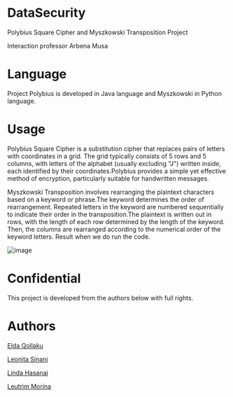 # DataSecurity
Polybius Square Cipher and Myszkowski Transposition Project

Interaction professor Arbena Musa

# Language
Project Polybius is developed in Java language and Myszkowski in Python language.

# Usage
Polybius Square Cipher is a substitution cipher that replaces pairs of letters with coordinates in a grid. The grid typically consists of 5 rows and 5 columns, with letters of the alphabet (usually excluding "J") written inside, each identified by their coordinates.Polybius provides a simple yet effective method of encryption, particularly suitable for handwritten messages.

Myszkowski Transposition involves rearranging the plaintext characters based on a keyword or phrase.The keyword determines the order of rearrangement. Repeated letters in the keyword are numbered sequentially to indicate their order in the transposition.The plaintext is written out in rows, with the length of each row determined by the length of the keyword. Then, the columns are rearranged according to the numerical order of the keyword letters.
Result when we do run the code.

![image](https://github.com/leonitaas/DataSecurity/assets/116465243/ecfde48e-bb13-4a47-a1d2-8c876e731502)



# Confidential
This project is developed from the authors below with full rights.

# Authors

[Elda Qollaku](https://github.com/eldaaqollaku)


[Leonita Sinani](https://github.com/leonitaas)


[Linda Hasanaj](https://github.com/Linda-Hasanaj)


[Leutrim Morina](https://github.com/LeutrimMorina13)






